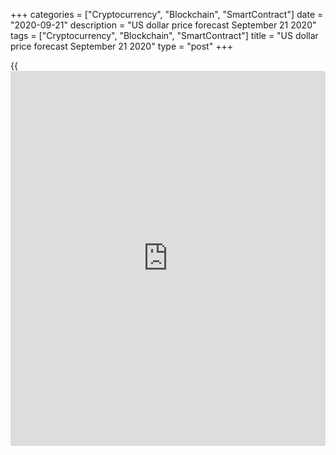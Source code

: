 +++
categories = ["Cryptocurrency", "Blockchain", "SmartContract"]
date = "2020-09-21"
description = "US dollar price forecast September 21 2020"
tags = ["Cryptocurrency", "Blockchain", "SmartContract"]
title = "US dollar price forecast September 21 2020"
type = "post"
+++

{{<iframe id="large-banner" src="https://www.bounty.group/#slide=13.0" width="100%" height="600" scrolling="no" style="border: 0px solid rgb(216, 221, 230); border-radius: 3px;">}}

2020-09-21

2020-09-21

What will stop the euro? Forecast for 21.09.20Dmitri Demidenko

Middle-term fundamental analysis. Money is going to Europe. Isn’t it too
early?

Following a short correction, the [EURUSD][1] pair is about to resume
the uptrend. The euro bulls are going ahead. I suggest monitoring the
market and offer a [EURUSD][1] trading plan for this week.

## Fundamental euro forecast for this week

If you can’t go on holiday abroad, you can buy a new laptop. The
pandemic has transformed international trade from a brake on the global
economy into a key driver of its growth. In 2019, due to Donald Trump’s
protectionism, the volume of trade between countries was shrinking,
which slowed down the global GDP. In 2020, the export-led regions, which
were the outsiders, have become the leaders, as well as their local
currencies. Over the past 6 months, the [EURUSD][1] pair has been 6.5%
up, also because of the international trade growth. The exports share in
the euro-area GDP is more than 40%. In the USA, exports account for less
than 20% of the GDP.

According to Markit's research, new export orders were growing in 14 of
38 economies, compared with just four in June.  The Kiel Institute for
the World Economy says trade world-wide is rebounding much more quickly
this year than it did after the previous global crisis. The export-led
economies, including China, South Korea, and Germany, perform better
than others. The pandemic has made China a particularly successful one,
whose share in global exports jumped to 18% in April and then dropped
slightly in July to 15.9%. This fact has been one of the reasons for the
yuan strengthening. A rise in the yuan’s values usually means the euro
growth as well.

###  **Dynamics of the yuan and the euro**

 __

_Source_ _: Trading Economics_

In addition to the global trade rebound, the [EURUSD][1] bulls are
supported by portfolio investments. Because of the huge fiscal stimulus
in the US, the volume of deposits of the population in commercial banks
increased sharply. Commercial banks do not want to increase the volume
of lending amid the high probability of bankruptcy. So, where one should
invest? In bonds! Since the end of February, their volume on balance
sheets has increased by $ 250 billion, which has pressed down the
Treasury yields and weakened the US dollar. The USD index has lost about
5% in the June-September period, and the current quarter is going to be
the worst one for the dollar since 2010.

### Dynamics of the USD

 _Source_ _: Bloomberg_

The process could accelerate amid the portfolio rebalancing at the end
of the quarter. At this time, asset managers often close the positions
on the rapidly growing securities reinvesting the funds into lagging
equities. It could result in the growing demand for the underperforming
share markets of Australia and the UK, sending up the AUD and the GBP
versus the USD.

Therefore, international trade and investment capitals support the
[EURUSD][1] bulls but bears also have some benefits. If exports become
the key driver of the economic rebound, the ECB must be willing to
restrain the euro appreciation. The number of COVID-19 cases in France
has reached its highest level since the start of the pandemic, and the
UK is considering another lockdown. And so, European currencies may not
continue rallying up.

### [EURUSD][1] trading plan for this week

The second pandemic wave and the ECB willingness to set back the euro
bulls increase the risk of the [EURUSD][1] middle-term consolidation in
the range of 1.17-1.2. The breakout of the resistances at 1.188 and
1.191 may send the euro up close to $1.2. However, I don't recommend
buying and holding the pair for too long.

* * *

P.S. Did you like my article? Share it in social networks: it will be
the best “thank you" :)

Ask me questions and comment below. I’ll be glad to answer your
questions and give necessary explanations.

 **Useful links:**

  * I recommend trying to trade with a reliable broker [here][2]. The system allows you to trade by yourself or copy successful traders from all across the globe.
  * Use my promo-code BLOG for getting deposit bonus 50% on LiteForex platform. Just enter this code in the appropriate field while [depositing][3] your trading account.
  * Telegram chat for traders: <t.me/liteforexengchat>. We are sharing the signals and trading experience
  * Telegram channel with high-quality analytics, Forex reviews, training articles, and other useful things for traders <t.me/liteforex>

## Price chart of EURUSD in real time mode

The content of this article reflects the author’s opinion and does not
necessarily reflect the official position of LiteForex. The material
published on this page is provided for informational purposes only and
should not be considered as the provision of investment advice for the
purposes of Directive 2004/39/EC.

Rate this article:

{{value}}

( {{count}} {{title}} )

   1. my.liteforex.com/trading/chart?symbol=EURUSD&returnUrl=true
   2. my.liteforex.com/?category=analysts-opinions&slug=what-will-stop-the-euro-forecast-for-210920&openPopup=%2Fregistration%2Fpopup&utm_source=blog&utm_medium=article&utm_campaign=bonus
   3. my.liteforex.com/deposit/?category=analysts-opinions&slug=what-will-stop-the-euro-forecast-for-210920&promo_code=BLOG&utm_source=blog&utm_medium=article&utm_campaign=bonus